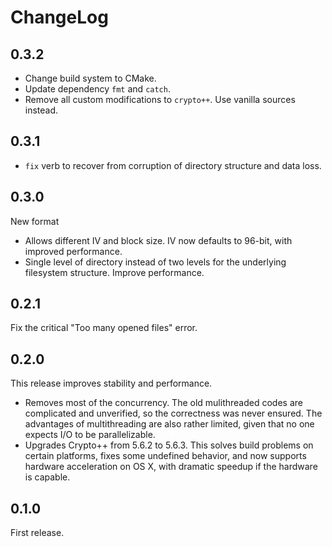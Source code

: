 # ChangeLog

## 0.3.2

* Change build system to CMake.
* Update dependency `fmt` and `catch`.
* Remove all custom modifications to `crypto++`. Use vanilla sources instead.

## 0.3.1
* `fix` verb to recover from corruption of directory structure and data loss.

## 0.3.0
New format

* Allows different IV and block size. IV now defaults to 96-bit, with improved performance.
* Single level of directory instead of two levels for the underlying filesystem structure. Improve performance.

## 0.2.1

Fix the critical "Too many opened files" error.

## 0.2.0

This release improves stability and performance.

* Removes most of the concurrency. The old mulithreaded codes are complicated and unverified, so the correctness was never ensured. The advantages of multithreading are also rather limited, given that no one expects I/O to be parallelizable.
* Upgrades Crypto++ from 5.6.2 to 5.6.3. This solves build problems on certain platforms, fixes some undefined behavior, and now supports hardware acceleration on OS X, with dramatic speedup if the hardware is capable.

## 0.1.0

First release.
